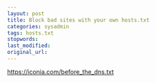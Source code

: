 ```yaml
---
layout: post
title: Block bad sites with your own hosts.txt
categories: sysadmin
tags: hosts.txt
stopwords:
last_modified:
original_url:
---
```


<!--more-->

https://iconia.com/before_the_dns.txt
